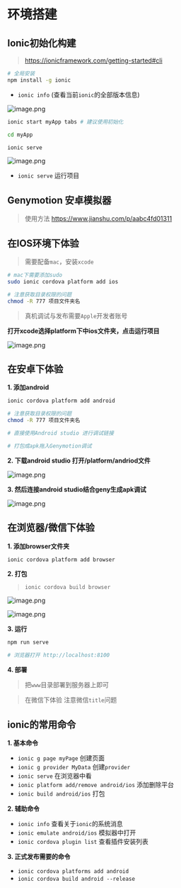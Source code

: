 # 环境搭建


##  Ionic初始化构建

> https://ionicframework.com/getting-started#cli

```bash
# 全局安装
npm install -g ionic
```

- `ionic info` (查看当前`ionic`的全部版本信息)

![image.png](https://upload-images.jianshu.io/upload_images/1480597-ddad8ba9108c0116.png)



```bash
ionic start myApp tabs # 建议使用初始化

cd myApp 

ionic serve
```


![image.png](https://upload-images.jianshu.io/upload_images/1480597-514b23b5ea8fd4ac.png?imageMogr2/auto-orient/strip%7CimageView2/2/w/1240)

- `ionic serve` 运行项目

## Genymotion 安卓模拟器

> 使用方法 https://www.jianshu.com/p/aabc4fd01311

## 在IOS环境下体验

> 需要配备`mac`，安装`xcode`

```bash
# mac下需要添加sudo
sudo ionic cordova platform add ios

# 注意获取目录权限的问题
chmod -R 777 项目文件夹名
```

> 真机调试与发布需要`Apple`开发者账号

**打开xcode选择platform下中ios文件夹，点击运行项目**

![image.png](https://upload-images.jianshu.io/upload_images/1480597-a88aef237eed3ffe.png?imageMogr2/auto-orient/strip%7CimageView2/2/w/1240)


## 在安卓下体验

**1. 添加android**

```bash
ionic cordova platform add android

# 注意获取目录权限的问题
chmod -R 777 项目文件夹名

# 直接使用Android studio 进行调试链接

# 打包成apk拖入Genymotion调试
```

**2. 下载android studio 打开/platform/andriod文件**


![image.png](https://upload-images.jianshu.io/upload_images/1480597-8491b2c583d0cf3f.png?imageMogr2/auto-orient/strip%7CimageView2/2/w/1240)

**3. 然后连接android studio结合geny生成apk调试**

![image.png](https://upload-images.jianshu.io/upload_images/1480597-40771d7cc51e45f2.png?imageMogr2/auto-orient/strip%7CimageView2/2/w/1240)

## 在浏览器/微信下体验


**1. 添加browser文件夹**


```bash
ionic cordova platform add browser
```

**2. 打包**

> `ionic cordova build browser`

![image.png](https://upload-images.jianshu.io/upload_images/1480597-bef93f8f07488d6a.png?imageMogr2/auto-orient/strip%7CimageView2/2/w/1240)

![image.png](https://upload-images.jianshu.io/upload_images/1480597-28d5f0193d87167e.png?imageMogr2/auto-orient/strip%7CimageView2/2/w/1240)

**3. 运行**

```bash
npm run serve

# 浏览器打开 http://localhost:8100
```

**4. 部署**

> 把`www`目录部署到服务器上即可

> 在微信下体验 注意微信`title`问题


## ionic的常用命令

**1. 基本命令**

- `ionic g page myPage` 创建页面
- `ionic g provider MyData` 创建`provider`
- `ionic serve` 在浏览器中看
- `ionic platform add/remove android/ios` 添加删除平台
- `ionic build android/ios`  打包

**2. 辅助命令**

- `ionic info` 查看关于`ionic`的系统消息
- `ionic emulate android/ios` 模拟器中打开
- `ionic cordova plugin list` 查看插件安装列表

**3. 正式发布需要的命令**

- `ionic cordova platforms add android`
- `ionic cordova build android --release`
